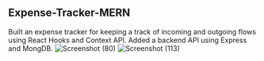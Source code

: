 ## Expense-Tracker-MERN

Built an expense tracker for keeping a track of incoming and outgoing flows using React Hooks and Context API. Added a backend API using Express and MongDB.
![Screenshot (80)](https://user-images.githubusercontent.com/55950784/99957942-7bd44380-2dae-11eb-94b5-f3f6f490602d.png)
![Screenshot (113)](https://user-images.githubusercontent.com/55950784/99957943-7d057080-2dae-11eb-80e8-81bf3ac77239.png)

